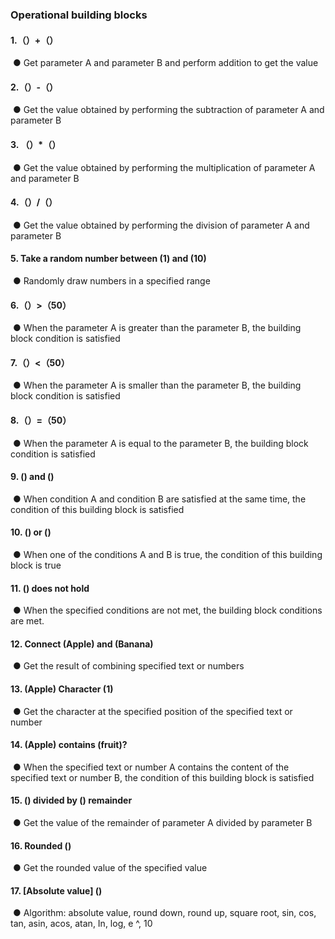 ### Operational building blocks	
#### 1.（）+（）
![]()
●    Get parameter A and parameter B and perform addition to get the value

#### 2.（）-（）
![]()
●    Get the value obtained by performing the subtraction of parameter A and parameter B

#### 3.	（）*（）
![]()
●    Get the value obtained by performing the multiplication of parameter A and parameter B

#### 4.（）/（）
![]()
●    Get the value obtained by performing the division of parameter A and parameter B

#### 5. Take a random number between (1) and (10)
![]()
●    Randomly draw numbers in a specified range

#### 6.（）>（50）
![]()
●    When the parameter A is greater than the parameter B, the building block condition is satisfied

#### 7.（）<（50）
![]()
●    When the parameter A is smaller than the parameter B, the building block condition is satisfied

#### 8.（）=（50）
![]()
●    When the parameter A is equal to the parameter B, the building block condition is satisfied

#### 9.	() and ()
![]()
●    When condition A and condition B are satisfied at the same time, the condition of this building block is satisfied

#### 10. () or ()
![]()
●    When one of the conditions A and B is true, the condition of this building block is true

#### 11. () does not hold
![]()
●    When the specified conditions are not met, the building block conditions are met.

#### 12. Connect (Apple) and (Banana)
![]()
●    Get the result of combining specified text or numbers

#### 13. (Apple) Character (1)
![]()
●    Get the character at the specified position of the specified text or number

#### 14. (Apple) contains (fruit)?
![]()
●    When the specified text or number A contains the content of the specified text or number B, the condition of this building block is satisfied

#### 15. () divided by () remainder
![]()
●    Get the value of the remainder of parameter A divided by parameter B

#### 16. Rounded ()
![]()
●    Get the rounded value of the specified value

#### 17. [Absolute value] ()
![]()
●    Algorithm: absolute value, round down, round up, square root, sin, cos, tan, asin, acos, atan, In, log, e ^, 10
